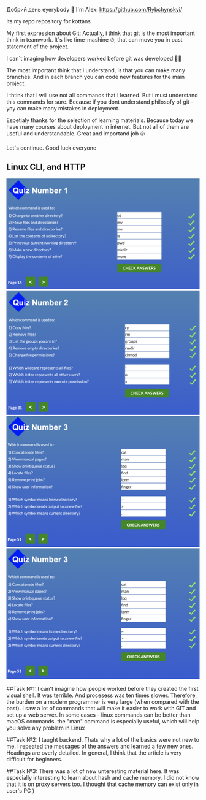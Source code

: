 Добрий день eyerybody 👋
I`m Alex: https://github.com/Rybchynskyi/

Its my repo repository for kottans

My first expression about Git:
Actually, i think that git is the most important think in teamwork. It`s like time-mashine ⏱, that can move you in past statement of the project.

I can`t imaging how developers worked before git was deweloped 😵‍💫

The most important think that I understand, is that you can make many branches. And in each branch you can code new features for the main project.

I thtink that I will use not all commands that I learned. But i must understand this commands for sure.
Because if you dont understand philosofy of git - yoy can make many mistakes in deployment.

Espetialy thanks for the selection of learning materials.
Because today we have many courses about deployment in internet. But not all of them are useful and understandable.
Great and importand job 👍

Let`s continue. Good luck everyone

## Linux CLI, and HTTP

![Alt text](/task_linux_cli/1_module.png?raw=true "1_module")
![Alt text](/task_linux_cli/2_module.png?raw=true "2_module")
![Alt text](/task_linux_cli/3_module.png?raw=true "3_module")
![Alt text](/task_linux_cli/3_module.png?raw=true "4_module")

##Task №1: I can't imagine how people worked before they сreated the first visual shell. It was terrible. And procesess was ten times slower. Therefore, the burden on a modern programmer is very large (when compared with the past).
I saw a lot of commands that will make it easier to work with GIT and set up a web server. In some cases - linux commands can be better than macOS commands. the "man" command is especially useful, which will help you solve any problem in Linux

##Task №2: I taught backend. Thats why a lot of the basics were not new to me. I repeated the messages of the answers and learned a few new ones. Headings are overly detailed. In general, I think that the article is very difficult for beginners.

##Task №3: There was a lot of new unteresting material here. It was especially interesting to learn about hash and cache memory. I did not know that it is on proxy servers too. I thought that cache memory can exist only in user's PC )
